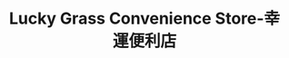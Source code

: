 ---
title: "Lucky Grass Convenience Store-幸運便利店"
url: /monterey-park/lucky-grass-convenience-store-xing-yun-bian-li-dian/
shop: shop
---